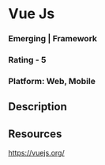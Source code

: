 # Vue Js

### Emerging | Framework

### Rating - 5

### Platform: Web, Mobile

## Description

## Resources

https://vuejs.org/

